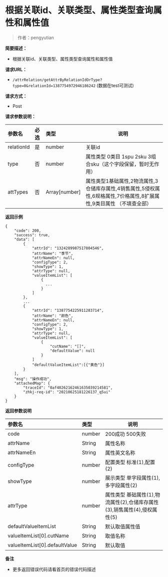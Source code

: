 # 根据关联id、关联类型、属性类型查询属性和属性值

> 作者：pengyutian

**简要描述：** 

- 根据关联id、关联类型、属性类型查询属性和属性值

**请求URL：** 
- `/attrRelation/getAttrByRelationIdOrType?type=0&relationId=1387754972946186242`
(数据在test可测试)
  
**请求方式：**
- Post 


**请求参数说明：** 

|参数名|必选|类型|说明|
|:----    |:---|:----- |-----   |
|relationId |是  |number |关联id   |	
|type |否  |number |属性类型 0类目 1spu 2sku 3组合sku（这个字段保留，暂时无作用）   |
|attTypes |否  |Array[number] |属性类型1基础属性,2物流属性,3仓储库存属性,4销售属性,5侵权属性,6规格属性,7价格属性,8扩展属性,9类目属性 （不填查全部）   |


 **返回示例**

``` 
{
    "code": 200,
    "success": true,
    "data": [
        {
            "attrId": "1324289987517804546",
            "attrName": "季节",
            "attrNameEn": null,
            "configType": 2,
            "showType": 1,
            "attrType": null,
            "valueItemList": [
                {
                  ...
                }
            ]
        },
		...
        {
            "attrId": "1387754225911283714",
            "attrName": "颜色",
            "attrNameEn": null,
            "configType": 2,
            "showType": 1,
            "attrType": null,
            "valueItemList": [
                {
                    "cutName": "[]",
                    "defaultValue": null
                }
            ]
			"defaultValueItemList":[{"黄色"}]
        }
    ],
    "msg": "操作成功",
    "attachedMap": {
        "traceId": "0af40262162461635039214581",
        "zhkj-req-id": "20210625181226137_q5ui"
    }
}
```

 **返回参数说明** 

|参数名|类型|说明|
|:-----  |:-----|-----                           |
|code | number  |200成功 500失败 |
|attrName |String   |属性名称 |
|attrNameEn |String   |属性英文名称 |
|configType |number   |配置类型 标准(1),配置(2) |
|showType |number   |展示类型 单字段属性(1),多字段属性(2) |
|attrType |number   |属性类型 基础属性(1),物流属性(2),仓储库存属性(3),销售属性(4),侵权属性(5) |
|defaultValueItemList|String| 默认取值属性值
|valueItemList[0].cutName |String   |取值名称 |
|valueItemList[0].defaultValue |String   |默认取值 |


 **备注** 

- 更多返回错误代码请看首页的错误代码描述